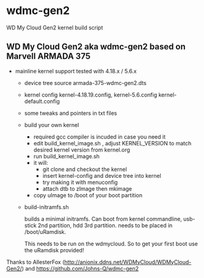 # wdmc-gen2
WD My Cloud Gen2 kernel build script


## WD My Cloud Gen2 aka wdmc-gen2 based on Marvell ARMADA 375 ##

* mainline kernel support
	tested with 4.18.x / 5.6.x
	- device tree source
		armada-375-wdmc-gen2.dts
	- kernel config
		kernel-4.18.19.config, kernel-5.6.config kernel-default.config
	- some tweaks and pointers in txt files
	- build your own kernel
		- required gcc compiler is incuded in case you need it
		- edit build_kernel_image.sh , adjust KERNEL_VERSION to match desired kernel version from kernel.org
		- run build_kernel_image.sh
		- it will:
			- git clone and checkout the kernel 
			- insert kernel-config and device tree into kernel
			- try making it with menuconfig 
			- attach dtb to zImage then mkimage
		- copy uImage to /boot of your boot partition

	- build-initramfs.sh

		builds a minimal initramfs.  Can boot from kernel commandline,
		usb-stick 2nd partition, hdd 3rd partition.
		needs to be placed in /boot/uRamdisk.

        This needs to be run on the wdmycloud. So to get your first boot use the uRamdisk provided!
		
Thanks to AllesterFox (http://anionix.ddns.net/WDMyCloud/WDMyCloud-Gen2/) and https://github.com/Johns-Q/wdmc-gen2
